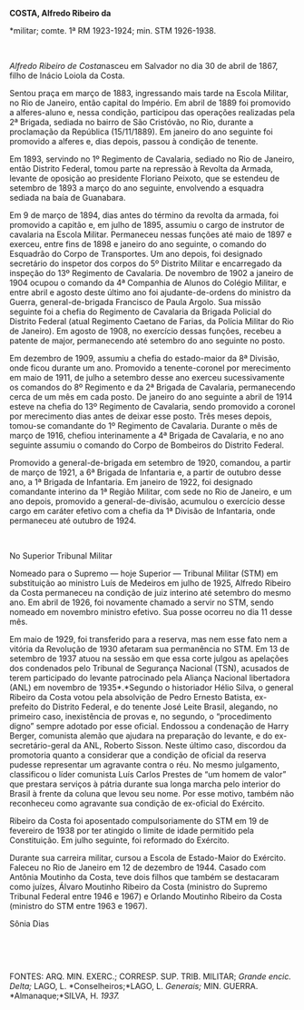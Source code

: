 **COSTA, Alfredo Ribeiro da**

\*militar; comte. 1ª RM 1923-1924; min. STM 1926-1938.

 

*Alfredo Ribeiro de Costa*nasceu em Salvador no dia 30 de abril de 1867,
filho de Inácio Loiola da Costa.

Sentou praça em março de 1883, ingressando mais tarde na Escola Militar,
no Rio de Janeiro, então capital do Império. Em abril de 1889 foi
promovido a alferes-aluno e, nessa condição, participou das operações
realizadas pela 2ª Brigada, sediada no bairro de São Cristóvão, no Rio,
durante a proclamação da República (15/11/1889). Em janeiro do ano
seguinte foi promovido a alferes e, dias depois, passou à condição de
tenente.

Em 1893, servindo no 1º Regimento de Cavalaria, sediado no Rio de
Janeiro, então Distrito Federal, tomou parte na repressão à Revolta da
Armada, levante de oposição ao presidente Floriano Peixoto, que se
estendeu de setembro de 1893 a março do ano seguinte, envolvendo a
esquadra sediada na baía de Guanabara.

Em 9 de março de 1894, dias antes do término da revolta da armada, foi
promovido a capitão e, em julho de 1895, assumiu o cargo de instrutor de
cavalaria na Escola Militar. Permaneceu nessas funções até maio de 1897
e exerceu, entre fins de 1898 e janeiro do ano seguinte, o comando do
Esquadrão do Corpo de Transportes. Um ano depois, foi designado
secretário do inspetor dos corpos do 5º Distrito Militar e encarregado
da inspeção do 13º Regimento de Cavalaria. De novembro de 1902 a janeiro
de 1904 ocupou o comando da 4ª Companhia de Alunos do Colégio Militar, e
entre abril e agosto deste último ano foi ajudante-de-ordens do ministro
da Guerra, general-de-brigada Francisco de Paula Argolo. Sua missão
seguinte foi a chefia do Regimento de Cavalaria da Brigada Policial do
Distrito Federal (atual Regimento Caetano de Farias, da Polícia Militar
do Rio de Janeiro). Em agosto de 1908, no exercício dessas funções,
recebeu a patente de major, permanecendo até setembro do ano seguinte no
posto.

Em dezembro de 1909, assumiu a chefia do estado-maior da 8ª Divisão,
onde ficou durante um ano. Promovido a tenente-coronel por merecimento
em maio de 1911, de julho a setembro desse ano exerceu sucessivamente os
comandos do 8º Regimento e da 2ª Brigada de Cavalaria, permanecendo
cerca de um mês em cada posto. De janeiro do ano seguinte a abril de
1914 esteve na chefia do 13º Regimento de Cavalaria, sendo promovido a
coronel por merecimento dias antes de deixar esse posto. Três meses
depois, tomou-se comandante do 1º Regimento de Cavalaria. Durante o mês
de março de 1916, chefiou interinamente a 4ª Brigada de Cavalaria, e no
ano seguinte assumiu o comando do Corpo de Bombeiros do Distrito
Federal.

Promovido a general-de-brigada em setembro de 1920, comandou, a partir
de março de 1921, a 6ª Brigada de Infantaria e, a partir de outubro
desse ano, a 1ª Brigada de Infantaria. Em janeiro de 1922, foi designado
comandante interino da 1ª Região Militar, com sede no Rio de Janeiro, e
um ano depois, promovido a general-de-divisão, acumulou o exercício
desse cargo em caráter efetivo com a chefia da 1ª Divisão de Infantaria,
onde permaneceu até outubro de 1924.

 

No Superior Tribunal Militar

Nomeado para o Supremo — hoje Superior — Tribunal Militar (STM) em
substituição ao ministro Luís de Medeiros em julho de 1925, Alfredo
Ribeiro da Costa permaneceu na condição de juiz interino até setembro do
mesmo ano. Em abril de 1926, foi novamente chamado a servir no STM,
sendo nomeado em novembro ministro efetivo. Sua posse ocorreu no dia 11
desse mês.

Em maio de 1929, foi transferido para a reserva, mas nem esse fato nem a
vitória da Revolução de 1930 afetaram sua permanência no STM. Em 13 de
setembro de 1937 atuou na sessão em que essa corte julgou as apelações
dos condenados pelo Tribunal de Segurança Nacional (TSN), acusados de
terem participado do levante patrocinado pela Aliança Nacional
libertadora (ANL) em novembro de 1935*.*Segundo o historiador Hélio
Silva, o general Ribeiro da Costa votou pela absolvição de Pedro Ernesto
Batista, ex-prefeito do Distrito Federal, e do tenente José Leite
Brasil, alegando, no primeiro caso, inexistência de provas e, no
segundo, o “procedimento digno” sempre adotado por esse oficial.
Endossou a condenação de Harry Berger, comunista alemão que ajudara na
preparação do levante, e do ex-secretário-geral da ANL, Roberto Sisson.
Neste último caso, discordou da promotoria quanto a considerar que a
condição de oficial da reserva pudesse representar um agravante contra o
réu. No mesmo julgamento, classificou o líder comunista Luís Carlos
Prestes de “um homem de valor” que prestara serviços à pátria durante
sua longa marcha pelo interior do Brasil à frente da coluna que levou
seu nome. Por esse motivo, também não reconheceu como agravante sua
condição de ex-oficial do Exército.

Ribeiro da Costa foi aposentado compulsoriamente do STM em 19 de
fevereiro de 1938 por ter atingido o limite de idade permitido pela
Constituição. Em julho seguinte, foi reformado do Exército.

Durante sua carreira militar, cursou a Escola de Estado-Maior do
Exército. Faleceu no Rio de Janeiro em 12 de dezembro de 1944. Casado
com Antônia Moutinho da Costa, teve dois filhos que também se destacaram
como juízes, Álvaro Moutinho Ribeiro da Costa (ministro do Supremo
Tribunal Federal entre 1946 e 1967) e Orlando Moutinho Ribeiro da Costa
(ministro do STM entre 1963 e 1967).

Sônia Dias

 

 

FONTES: ARQ. MIN. EXERC.; CORRESP. SUP. TRIB. MILITAR; *Grande encic.
Delta;* LAGO, L. *Conselheiros;*LAGO, L. *Generais;* MIN. GUERRA.
*Almanaque;*SILVA, H. *1937.*

 
